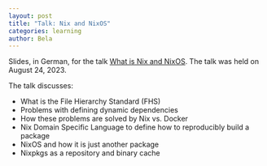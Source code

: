 ```yaml
---
layout: post
title: "Talk: Nix and NixOS"
categories: learning
author: Bela
---
```


Slides, in German, for the talk [What is Nix and NixOS](/talks/2023-08-24-nix/why-nix.pdf). The talk was held on August 24, 2023.

The talk discusses:
* What is the File Hierarchy Standard (FHS)
* Problems with defining dynamic dependencies 
* How these problems are solved by Nix vs. Docker
* Nix Domain Specific Language to define how to reproducibly build a package
* NixOS and how it is just another package
* Nixpkgs as a repository and binary cache
